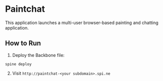 Paintchat
=========

This application launches a multi-user browser-based painting and chatting application.

How to Run
----------

1. Deploy the Backbone file:

```
spine deploy
```

2. Visit ```http://paintchat-<your subdomain>.spi.ne```
